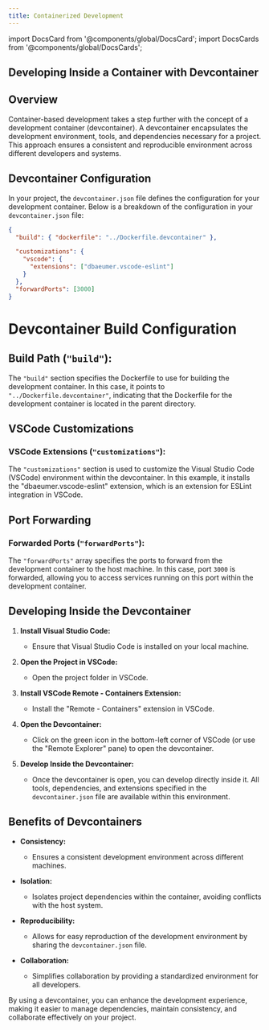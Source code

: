 ```yaml
---
title: Containerized Development
---
```

import DocsCard from '@components/global/DocsCard';
import DocsCards from '@components/global/DocsCards';

<head>
  <title>Stencil Devops</title>
</head>
<p>

## Developing Inside a Container with Devcontainer

## Overview

Container-based development takes a step further with the concept of a development container (devcontainer). A devcontainer encapsulates the development environment, tools, and dependencies necessary for a project. This approach ensures a consistent and reproducible environment across different developers and systems.

## Devcontainer Configuration

In your project, the `devcontainer.json` file defines the configuration for your development container. Below is a breakdown of the configuration in your `devcontainer.json` file:

```json
{
  "build": { "dockerfile": "../Dockerfile.devcontainer" },

  "customizations": {
    "vscode": {
      "extensions": ["dbaeumer.vscode-eslint"]
    }
  },
  "forwardPorts": [3000]
}
```

# Devcontainer Build Configuration

## Build Path (`"build"`):

The `"build"` section specifies the Dockerfile to use for building the development container. In this case, it points to `"../Dockerfile.devcontainer"`, indicating that the Dockerfile for the development container is located in the parent directory.

## VSCode Customizations

### VSCode Extensions (`"customizations"`):

The `"customizations"` section is used to customize the Visual Studio Code (VSCode) environment within the devcontainer. In this example, it installs the "dbaeumer.vscode-eslint" extension, which is an extension for ESLint integration in VSCode.

## Port Forwarding

### Forwarded Ports (`"forwardPorts"`):

The `"forwardPorts"` array specifies the ports to forward from the development container to the host machine. In this case, port `3000` is forwarded, allowing you to access services running on this port within the development container.

## Developing Inside the Devcontainer

1. **Install Visual Studio Code:**

   - Ensure that Visual Studio Code is installed on your local machine.

2. **Open the Project in VSCode:**

   - Open the project folder in VSCode.

3. **Install VSCode Remote - Containers Extension:**

   - Install the "Remote - Containers" extension in VSCode.

4. **Open the Devcontainer:**

   - Click on the green icon in the bottom-left corner of VSCode (or use the "Remote Explorer" pane) to open the devcontainer.

5. **Develop Inside the Devcontainer:**

   - Once the devcontainer is open, you can develop directly inside it. All tools, dependencies, and extensions specified in the `devcontainer.json` file are available within this environment.

## Benefits of Devcontainers

- **Consistency:**
  - Ensures a consistent development environment across different machines.

- **Isolation:**
  - Isolates project dependencies within the container, avoiding conflicts with the host system.

- **Reproducibility:**
  - Allows for easy reproduction of the development environment by sharing the `devcontainer.json` file.

- **Collaboration:**
  - Simplifies collaboration by providing a standardized environment for all developers.

By using a devcontainer, you can enhance the development experience, making it easier to manage dependencies, maintain consistency, and collaborate effectively on your project.

</p>
